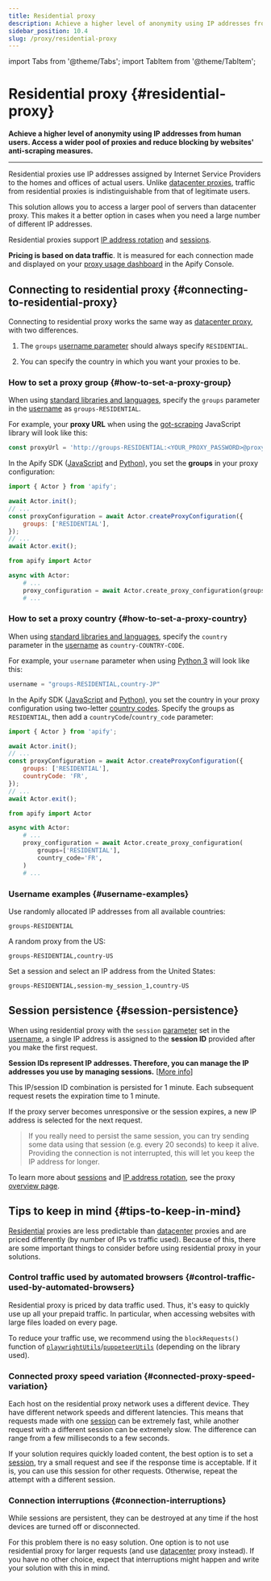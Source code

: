 ```yaml
---
title: Residential proxy
description: Achieve a higher level of anonymity using IP addresses from human users. Access a wider pool of proxies and reduce blocking by websites' anti-scraping measures.
sidebar_position: 10.4
slug: /proxy/residential-proxy
---
```


import Tabs from '@theme/Tabs';
import TabItem from '@theme/TabItem';

# Residential proxy {#residential-proxy}

**Achieve a higher level of anonymity using IP addresses from human users. Access a wider pool of proxies and reduce blocking by websites' anti-scraping measures.**

---

Residential proxies use IP addresses assigned by Internet Service Providers to the homes and offices of actual users. Unlike [datacenter proxies](./datacenter_proxy.md), traffic from residential proxies is indistinguishable from that of legitimate users.

This solution allows you to access a larger pool of servers than datacenter proxy. This makes it a better option in cases when you need a large number of different IP addresses.

Residential proxies support [IP address rotation](./index.md#ip-address-rotation) and [sessions](#session-persistence).

**Pricing is based on data traffic**. It is measured for each connection made and displayed on your [proxy usage dashboard](https://console.apify.com/proxy/usage) in the Apify Console.

## Connecting to residential proxy {#connecting-to-residential-proxy}

Connecting to residential proxy works the same way as [datacenter proxy](./datacenter_proxy.md), with two differences.

1. The `groups` [username parameter](./usage.md#username-parameters) should always specify `RESIDENTIAL`.

2. You can specify the country in which you want your proxies to be.

### How to set a proxy group {#how-to-set-a-proxy-group}

When using [standard libraries and languages](./datacenter_proxy.md), specify the `groups` parameter in the [username](./usage.md#username-parameters) as `groups-RESIDENTIAL`.

For example, your **proxy URL** when using the [got-scraping](https://www.npmjs.com/package/got-scraping) JavaScript library will look like this:

```js
const proxyUrl = 'http://groups-RESIDENTIAL:<YOUR_PROXY_PASSWORD>@proxy.apify.com:8000';
```

In the Apify SDK ([JavaScript](/sdk/js) and [Python](/sdk/python)), you set the **groups** in your proxy configuration:

<Tabs groupId="main">
<TabItem value="JavaScript" label="JavaScript">

```js
import { Actor } from 'apify';

await Actor.init();
// ...
const proxyConfiguration = await Actor.createProxyConfiguration({
    groups: ['RESIDENTIAL'],
});
// ...
await Actor.exit();
```

</TabItem>
<TabItem value="Python" label="Python">

```python
from apify import Actor

async with Actor:
    # ...
    proxy_configuration = await Actor.create_proxy_configuration(groups=['RESIDENTIAL'])
    # ...

```

</TabItem>
</Tabs>

### How to set a proxy country {#how-to-set-a-proxy-country}

When using [standard libraries and languages](./datacenter_proxy.md), specify the `country` parameter in the [username](./usage.md#username-parameters) as `country-COUNTRY-CODE`.

For example, your `username` parameter when using [Python 3](https://docs.python.org/3/) will look like this:

```python
username = "groups-RESIDENTIAL,country-JP"
```

In the Apify SDK ([JavaScript](/sdk/js) and [Python](/sdk/python)), you set the country in your proxy configuration using two-letter [country codes](https://laendercode.net/en/2-letter-list.html). Specify the groups as `RESIDENTIAL`, then add a `countryCode`/`country_code` parameter:

<Tabs groupId="main">
<TabItem value="JavaScript" label="JavaScript">

```js
import { Actor } from 'apify';

await Actor.init();
// ...
const proxyConfiguration = await Actor.createProxyConfiguration({
    groups: ['RESIDENTIAL'],
    countryCode: 'FR',
});
// ...
await Actor.exit();
```

</TabItem>
<TabItem value="Python" label="Python">

```python
from apify import Actor

async with Actor:
    # ...
    proxy_configuration = await Actor.create_proxy_configuration(
        groups=['RESIDENTIAL'],
        country_code='FR',
    )
    # ...

```

</TabItem>
</Tabs>

### Username examples {#username-examples}

Use randomly allocated IP addresses from all available countries:

```text
groups-RESIDENTIAL
```

A random proxy from the US:

```text
groups-RESIDENTIAL,country-US
```

Set a session and select an IP address from the United States:

```text
groups-RESIDENTIAL,session-my_session_1,country-US
```


## Session persistence {#session-persistence}

When using residential proxy with the `session` [parameter](./index.md#sessions) set in the [username](./usage.md#username-parameters), a single IP address is assigned to the **session ID** provided after you make the first request.

**Session IDs represent IP addresses. Therefore, you can manage the IP addresses you use by managing sessions.** [[More info](./index.md#sessions)]

This IP/session ID combination is persisted for 1 minute. Each subsequent request resets the expiration time to 1 minute.

If the proxy server becomes unresponsive or the session expires, a new IP address is selected for the next request.

> If you really need to persist the same session, you can try sending some data using that session (e.g. every 20 seconds) to keep it alive.<br/>
> Providing the connection is not interrupted, this will let you keep the IP address for longer.

To learn more about [sessions](./index.md#sessions) and [IP address rotation](./index.md#ip-address-rotation), see the proxy [overview page](./index.md).

## Tips to keep in mind {#tips-to-keep-in-mind}

[Residential](./index.md) proxies are less predictable than [datacenter](./datacenter_proxy.md) proxies and are priced differently (by number of IPs vs traffic used). Because of this, there are some important things to consider before using residential proxy in your solutions.

### Control traffic used by automated browsers {#control-traffic-used-by-automated-browsers}

Residential proxy is priced by data traffic used. Thus, it's easy to quickly use up all your prepaid traffic. In particular, when accessing websites with large files loaded on every page.

To reduce your traffic use, we recommend using the `blockRequests()` function of [`playwrightUtils`](https://crawlee.dev/api/playwright-crawler/namespace/playwrightUtils#blockRequests)/[`puppeteerUtils`](https://crawlee.dev/api/puppeteer-crawler/namespace/puppeteerUtils#blockRequests) (depending on the library used).

### Connected proxy speed variation {#connected-proxy-speed-variation}

Each host on the residential proxy network uses a different device. They have different network speeds and different latencies. This means that requests made with one [session](./index.md#sessions) can be extremely fast, while another request with a different session can be extremely slow. The difference can range from a few milliseconds to a few seconds.

If your solution requires quickly loaded content, the best option is to set a [session](./index.md#sessions), try a small request and see if the response time is acceptable. If it is, you can use this session for other requests. Otherwise, repeat the attempt with a different session.

### Connection interruptions {#connection-interruptions}

While sessions are persistent, they can be destroyed at any time if the host devices are turned off or disconnected.

For this problem there is no easy solution. One option is to not use residential proxy for larger requests (and use [datacenter](./datacenter_proxy.md) proxy instead). If you have no other choice, expect that interruptions might happen and write your solution with this in mind.

